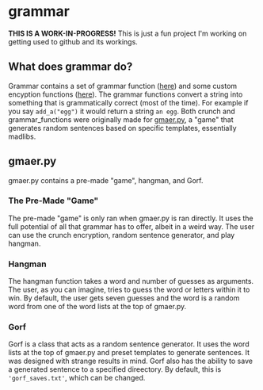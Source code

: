# grammar
**THIS IS A WORK-IN-PROGRESS!** This is just a fun project I'm working on getting used to github and its workings. <br>
## What does grammar do?
Grammar contains a set of grammar function ([here](https://github.com/dirkwind/grammar/blob/master/grammar_functions.py "grammar_functions.py"))
and some custom encyption functions ([here](https://github.com/dirkwind/grammar/blob/master/crunch.py "crunch.py")).
The grammar functions convert a string into something that is grammatically correct (most of the time). For example if you say ```add_a("egg")```
it would return a string `an egg`. Both crunch and grammar_functions were originally made for [gmaer.py](https://github.com/dirkwind/grammar/blob/master/game/gmaer.py),
a "game" that generates random sentences based on specific templates, essentially madlibs.
## gmaer.py
gmaer.py contains a pre-made "game", hangman, and Gorf.
### The Pre-Made "Game"
The pre-made "game" is only ran when gmaer.py is ran directly. It uses the full potential of all that grammar has to offer, albeit in a weird way.
The user can use the crunch encryption, random sentence generator, and play hangman.
### Hangman
The hangman function takes a word and number of guesses as arguments. The user, as you can imagine, tries to guess the word or letters within it to win.
By default, the user gets seven guesses and the word is a random word from one of the word lists at the top of gmaer.py.
### Gorf
Gorf is a class that acts as a random sentence generator. It uses the word lists at the top of gmaer.py and preset templates to generate sentences.
It was designed with strange results in mind. Gorf also has the ability to save a generated sentence to a specified direectory. By default, this is `'gorf_saves.txt'`, which can be changed.
